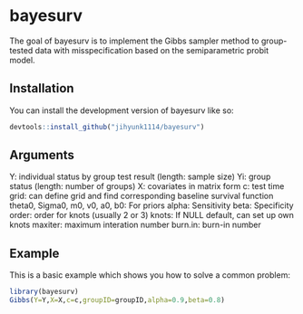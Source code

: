 
# bayesurv

<!-- badges: start -->
<!-- badges: end -->

The goal of bayesurv is to implement the Gibbs sampler method to group-tested data with misspecification based on the semiparametric probit model.

## Installation

You can install the development version of bayesurv like so:

``` r
devtools::install_github("jihyunk1114/bayesurv")
```

## Arguments
Y: individual status by group test result (length: sample size)
Yi: group status (length: number of groups)
X: covariates in matrix form
c: test time
grid: can define grid and find corresponding baseline survival function
theta0, Sigma0, m0, v0, a0, b0: For priors
alpha: Sensitivity
beta: Specificity
order: order for knots (usually 2 or 3)
knots: If NULL default, can set up own knots
maxiter: maximum interation number
burn.in: burn-in number

## Example

This is a basic example which shows you how to solve a common problem:

``` r
library(bayesurv)
Gibbs(Y=Y,X=X,c=c,groupID=groupID,alpha=0.9,beta=0.8)
```

